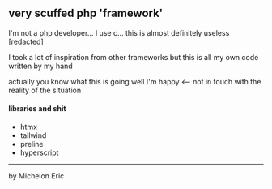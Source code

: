 ## very scuffed php 'framework'

I'm not a php developer... I use c... this is almost definitely useless \[redacted\]

I took a lot of inspiration from other frameworks but this is all my own code written by my hand

actually you know what this is going well I'm happy &lt;-- not in touch with the reality of the situation

#### libraries and shit

-   htmx
-   tailwind
-   preline
-   hyperscript

---

by Michelon Eric
